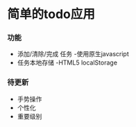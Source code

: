 # 简单的todo应用

### 功能

* 添加/清除/完成 任务 -使用原生javascript
* 任务本地存储 -HTML5 localStorage


### 待更新

* 手势操作
* 个性化
* 重要级别